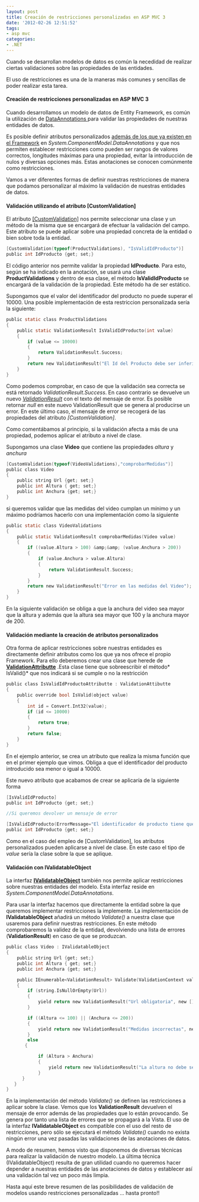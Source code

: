```yaml
---
layout: post
title: Creación de restricciones personalizadas en ASP MVC 3
date: '2012-02-26 12:51:52'
tags:
- asp mvc
categories:
- .NET
---
```



Cuando se desarrollan modelos de datos es común la necedidad de realizar ciertas validaciones sobre las propiedades de las entidades.

El uso de restricciones es una de la maneras más comunes y sencillas de poder realizar esta tarea.

#### Creación de restricciones personalizadas en ASP MVC 3

Cuando desarrollamos un modelo de datos de Entity Framework, es común la utilización de [DataAnnotations ](http://msdn.microsoft.com/es-es/library/system.componentmodel.dataannotations.aspx "Anotaciones de datos")para validar las propiedades de nuestras entidades de datos.

Es posible definir atributos personalizados [además de los que ya existen en el Framework](http://msdn.microsoft.com/en-us/library/dd901590%28v=vs.95%29.aspx "Atributos predefinidos") en *<span style="font-style: italic;">System.ComponentModel.DataAnnotations</span>* y que nos permiten establecer restricciones como pueden ser rangos de valores correctos, longitudes máximas para una propiedad, evitar la introducción de nulos y diversas opciones más. Estas anotaciones se conocen comúnmente como restricciones.

Vamos a ver diferentes formas de definir nuestras restricciones de manera que podamos personalizar al máximo la validación de nuestras entidades de datos.

#### Validación utilizando el atributo [CustomValidation]

El atributo [[CustomValidation]](http://msdn.microsoft.com/en-us/library/system.componentmodel.dataannotations.customvalidationattribute%28v=vs.95%29.aspx "El atributo CustomValidation") nos permite seleccionar una clase y un método de la misma que se encargará de efectuar la validación del campo. Este atributo se puede aplicar sobre una propiedad concreta de la entidad o bien sobre toda la entidad.

```c
[CustomValidation(typeof(ProductValidations), "IsValidIdProducto")]
public int IdProducto {get; set;}
```

El código anterior nos permite validar la propiedad **IdProducto**. Para esto, según se ha indicado en la anotación, se usará una clase **ProductValidations** y dentro de esa clase, el método **IsValidIdProducto** se encargará de la validación de la propiedad. Este método ha de ser estático.

Supongamos que el valor del identificador del producto no puede superar el 10000. Una posible implementación de esta restriccion personalizada sería la siguiente:

```c
public static class ProductValidations
{
    public static ValidationResult IsValidIdProducto(int value)
    {
        if (value <= 10000)
        {
            return ValidationResult.Success;
        }
        return new ValidationResult("El Id del Producto debe ser inferior a 10000");
    }
}
```

Como podemos comprobar, en caso de que la validación sea correcta se está retornado *ValidationResult.Success*. En caso contrario se devuelve un nuevo [*ValidationResult*](http://msdn.microsoft.com/es-es/library/system.windows.controls.validationresult.aspx "ValidationResult") con el texto del mensaje de error. Es posible retornar *null* en este nuevo ValidationResult que se genera al producirse un error. En este último caso, el mensaje de error se recogerá de las propiedades del atributo *[CustomValidation]*.

Como comentábamos al principio, si la validación afecta a más de una propiedad, podemos aplicar el atributo a nivel de clase.

Supongamos una clase **Video** que contiene las propiedades *altura* y *anchura*

```c
[CustomValidation(typeof(VideoValidations),"comprobarMedidas")]
public class Video
{
    public string Url {get; set;}
    public int Altura { get; set;}
    public int Anchura {get; set;}
}
```

si queremos validar que las medidas del video cumplan un mínimo y un máximo podríamos hacerlo con una implementación como la siguiente

```c
public static class VideoValidations
{
    public static ValidationResult comprobarMedidas(Video value)
    {
        if ((value.Altura > 100) &amp;&amp; (value.Anchura > 200))
        {
            if (value.Anchura > value.Altura)
            {
                return ValidationResult.Success;
            }
        }
        return new ValidationResult("Error en las medidas del Video");
    }
}

```

En la siguiente validación se obliga a que la anchura del video sea mayor que la altura y además que la altura sea mayor que 100 y la anchura mayor de 200.

#### Validación mediante la creación de atributos personalizados

Otra forma de aplicar restricciones sobre nuestras entidades es directamente definir atributos como los que ya nos ofrece el propio Framework. Para ello deberemos crear una clase que herede de [**ValidationAttributte**](http://msdn.microsoft.com/es-es/library/system.componentmodel.dataannotations.validationattribute.aspx "Clase base de todos los atributos de validación") .Esta clase tiene que sobreescribir el método* IsValid()* que nos indicará si se cumple o no la restricción

```c
public class IsValidIdProductoAttributte : ValidationAttibutte
{
    public override bool IsValid(object value)
    {
        int id = Convert.Int32(value);
        if (id <= 10000)
        {
            return true;
        }
        return false;
    }
}
```

En el ejemplo anterior, se crea un atributo que realiza la misma función que en el primer ejemplo que vimos. Obliga a que el identificador del producto introducido sea menor o igual a 10000.

Este nuevo atributo que acabamos de crear se aplicaría de la siguiente forma

```c
[IsValidIdProducto]
public int IdProducto {get; set;}

//Si queremos devolver un mensaje de error

[IsValidIdProducto(ErrorMessage="El identificador de producto tiene que ser menor o igual que 10000")]
public int IdProducto {get; set;} 
```

Como en el caso del empleo de [CustomValidation], los atributos personalizados pueden aplicarse a nivel de clase. En este caso el tipo de *value* sería la clase sobre la que se aplique.

#### Validación con IValidatableObject

La interfaz [**IValidatableObject**](http://msdn.microsoft.com/es-es/library/system.componentmodel.dataannotations.ivalidatableobject.aspx "La interfaz IValidatableObject") también nos permite aplicar restricciones sobre nuestras entidades del modelo. Esta interfaz reside en *System.ComponentModel.DataAnnotations*.

Para usar la interfaz hacemos que directamente la entidad sobre la que queremos implementar restricciones la implemente. La implementación de **IValidatableObject** añadirá un método *Validate()* a nuestra clase que usaremos para definir nuestras restricciones. En este método comprobaremos la validez de la entidad, devolviendo una lista de errores (**ValidationResult**) en caso de que se produzcan.

```c
public class Video : IValidatableObject
{
    public string Url {get; set;}
    public int Altura { get; set;}
    public int Anchura {get; set;}

    public IEnumerable<ValidationResult> Validate(ValidationContext validationContext)
    {
        if (string.IsNullOrEmpty(Url))
        {
            yield return new ValidationResult("Url obligatoria", new [] {"Url"} );
        }

        if ((Altura <= 100) || (Anchura <= 200))
        {
            yield return new ValidationResult("Medidas incorrectas", new [] {"Altura", "Anchura"} );
        }
        else
       {

            if (Altura > Anchura)
            {
                yield return new ValidationResult("La altura no debe ser mayor que la anchura", new [] {"Altura", "Anchura"} );
            }
      }
   }
}
```

En la implementación del método *Validate()* se definen las restricciones a aplicar sobre la clase. Vemos que los **ValidationResult** devuelven el mensaje de error además de las propiedades que lo están provocando. Se genera por tanto una lista de errores que se propagará a la Vista. El uso de la interfaz **IValidatableObject** es compatible con el uso del resto de restricciones, pero sólo se ejecutará el método *Validate()* cuando no exista ningún error una vez pasadas las validaciones de las anotaciones de datos.

A modo de resumen, hemos visto que disponemos de diversas técnicas para realizar la validación de nuestro modelo. La última técnica (IValidatableObject) resulta de gran utilidad cuando no queremos hacer depender a nuestras entidades de las anotaciones de datos y establecer así una validación tal vez un poco más limpia.

Hasta aquí este breve resumen de las posibilidades de validación de modelos usando restricciones personalizadas ... hasta pronto!!


